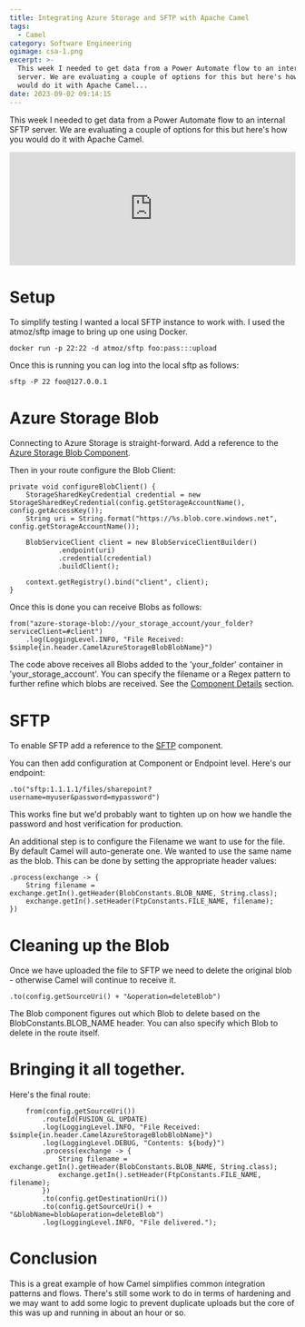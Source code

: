 ```yaml
---
title: Integrating Azure Storage and SFTP with Apache Camel
tags:
  - Camel
category: Software Engineering
ogimage: csa-1.png
excerpt: >-
  This week I needed to get data from a Power Automate flow to an internal SFTP
  server. We are evaluating a couple of options for this but here's how you
  would do it with Apache Camel...
date: 2023-09-02 09:14:15
---
```



This week I needed to get data from a Power Automate flow to an internal SFTP server. We are evaluating a couple of options for this but here's how you would do it with Apache Camel.

<iframe frameborder="0" style="width:100%;height:200px;" src="https://viewer.diagrams.net/?highlight=0000ff&nav=1&title=Camel-Azure-SFTP#R3ZZRb5swEMc%2FDY%2BTwFDSPbZpuklbp2xsmvrohgt4MxxyjgD99DPlgCDUKJOmJeoT%2BHdnzv77f8iOv8zqD0YW6QPGoB3hxrXj3zlCeCIQ9tGSpiOL6%2FcdSIyKOWkEkXoGhi7TUsWwmyQSoiZVTOEG8xw2NGHSGKymaVvU06qFTGAGoo3Uc%2FpTxZR29PrKHflHUEnaV%2FZcjmSyT2awS2WM1QHyV46%2FNIjUvWX1EnQrXq9LN%2B%2F%2BleiwMAM5nTJBNV%2B%2Bhb%2B3xeP6x93Xp8Wnh4Xx3vndV%2FZSl7xhXiw1vQIQW0F4iIZSTDCXejXSW4NlHkNbxrWjMeczYmGhZ%2BEvIGr4dGVJaFFKmeZoV7Mt9OreGO2wNBs4sqHeI9IkQEfyxHAC1rqAGZBp7DwDWpLaT9ch2UPJkDfKbF9Y6b9Q3ZupvsYKjEU3VhvrHJidQpUqgqiQL5uvbK9NFZS7onP%2FVtXtSbCkezAE9XFR5yIMzcvO5db1Qh5XB43AKD3ogZ79c9mu3ppZxYlmDc5pVjFT%2Fea5NNahbkRo2t%2BncG81Pl2CZQfvXYplF2%2FNssGJlg3PadlgpvpSZu3F5PwODYILc2g40yq6%2F76%2BBKlC979JZYfjRewldnCd9Vd%2FAA%3D%3D"></iframe>

# Setup
To simplify testing I wanted a local SFTP instance to work with. I used the atmoz/sftp image to bring up one using Docker.

```
docker run -p 22:22 -d atmoz/sftp foo:pass:::upload
```

Once this is running you can log into the local sftp as follows:
```
sftp -P 22 foo@127.0.0.1  
```

# Azure Storage Blob    

Connecting to Azure Storage is straight-forward. Add a reference to the [Azure Storage Blob Component](https://camel.apache.org/components/4.0.x/azure-storage-blob-component.html#_message_headers).

Then in your route configure the Blob Client:

```
private void configureBlobClient() {
    StorageSharedKeyCredential credential = new StorageSharedKeyCredential(config.getStorageAccountName(), config.getAccessKey());
    String uri = String.format("https://%s.blob.core.windows.net", config.getStorageAccountName());

    BlobServiceClient client = new BlobServiceClientBuilder()
            .endpoint(uri)
            .credential(credential)
            .buildClient();

    context.getRegistry().bind("client", client);
}
```
Once this is done you can receive Blobs as follows:

```
from("azure-storage-blob://your_storage_account/your_folder?serviceClient=#client")
    .log(LoggingLevel.INFO, "File Received: $simple{in.header.CamelAzureStorageBlobBlobName}")

```
The code above receives all Blobs added to the 'your_folder' container in 'your_storage_account'. You can specify the filename or a Regex pattern to further refine which blobs are received. See the [Component Details](https://camel.apache.org/components/4.0.x/azure-storage-blob-component.html#_component_options) section.

# SFTP
To enable SFTP add a reference to the [SFTP](https://camel.apache.org/components/4.0.x/sftp-component.html#_more_information) component.

You can then add configuration at Component or Endpoint level. Here's our endpoint:
```
.to("sftp:1.1.1.1/files/sharepoint?username=myuser&password=mypassword")
```
This works fine but we'd probably want to tighten up on how we handle the password and host verification for production. 

An additional step is to configure the Filename we want to use for the file. By default Camel will auto-generate one. We wanted to use the same name as the blob. This can be done by setting the appropriate header values:
```
.process(exchange -> {
    String filename = exchange.getIn().getHeader(BlobConstants.BLOB_NAME, String.class);
    exchange.getIn().setHeader(FtpConstants.FILE_NAME, filename);
})
```
# Cleaning up the Blob
Once we have uploaded the file to SFTP we need to delete the original blob - otherwise Camel will continue to receive it. 
```
.to(config.getSourceUri() + "&operation=deleteBlob")
```
The Blob component figures out which Blob to delete based on the BlobConstants.BLOB_NAME header. You can also specify which Blob to delete in the route itself.

# Bringing it all together.
Here's the final route:
```
    from(config.getSourceUri()) 
        .routeId(FUSION_GL_UPDATE) 
        .log(LoggingLevel.INFO, "File Received: $simple{in.header.CamelAzureStorageBlobBlobName}") 
        .log(LoggingLevel.DEBUG, "Contents: ${body}") 
        .process(exchange -> { 
            String filename = exchange.getIn().getHeader(BlobConstants.BLOB_NAME, String.class); 
            exchange.getIn().setHeader(FtpConstants.FILE_NAME, filename); 
        }) 
        .to(config.getDestinationUri()) 
        .to(config.getSourceUri() + "&blobName=blob&operation=deleteBlob") 
        .log(LoggingLevel.INFO, "File delivered."); 
```

# Conclusion
This is a great example of how Camel simplifies common integration patterns and flows. There's still some work to do in terms of hardening and we may want to add some logic to prevent duplicate uploads but the core of this was up and running in about an hour or so.
